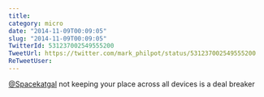 ```yaml
---
title: 
category: micro
date: "2014-11-09T00:09:05"
slug: "2014-11-09T00:09:05"
TwitterId: 531237002549555200
TweetUrl: https://twitter.com/mark_philpot/status/531237002549555200
ReTweetUser: 
---
```


[@Spacekatgal](https://twitter.com/Spacekatgal) not keeping your place across all devices is a deal breaker
